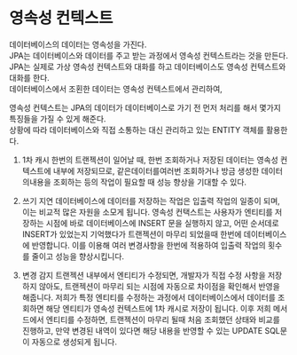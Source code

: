 # 영속성 컨텍스트
데이터베이스의 데이터는 영속성을 가진다.  
JPA는 데이터베이스와 데이터를 주고 받는 과정에서 영속성 컨텍스트라는 것을 만든다.  
JPA는 실제로 가상 영속성 컨텍스트와 대화를 하고 데이터베이스도 영속성 컨텍스트와 대화를 한다.  
데이터베이스에서 조횐한 데이터는 영속성 컨텍스트에서 관리하여, 

영속성 컨텍스트는 JPA의 데이터가 데이터베이스로 가기 전 먼저 처리를 해서 몇가지 특징들을 가질 수 있게 해준다.  
상황에 따라 데이터베이스와 직접 소통하는 대신 관리하고 있는 ENTITY 객체를 활용한다.  
1. 1차 캐시
    한번의 트랜젝션이 일어날 때, 한번 조회하거나 저장된 데이터는 영속성 컨텍스트에 내부에 저장되므로, 같은데이터를여러번 조회하거나 방금 생성한 데이터의내용을 조회하는 등의 작업이 필요할 때 성능 향상을 기대할 수 있다.

2. 쓰기 지연
    데이터베이스에 데이터를 저장하는 작업은 입출력 작업의 일종이 되며, 이는 비교적 많은 자원을 소모게 됩니다. 영속성 컨택스트는 사용자가 엔티티를 저장하는 시점에 바로 데이터베이스에 INSERT 문을 실행하지 않고, 어떤 순서데로 INSERT가 있었는지 기억했다가 트랜젝션이 마무리 되었을때 한번에 데이터베이스에 반영합니다. 이를 이용해 여러 변경사항을 한번에 적용하여 입출력 작업의 횟수를 줄이고 성능을 향상시킵니다.

3. 변경 감지
    트랜젝션 내부에서 엔티티가 수정되면, 개발자가 직접 수정 사항을 저장하지 않아도, 트랜젝션이 마무리 되는 시점에 자동으로 차이점을 확인해서 반영을 해줍니다. 저희가 특정 엔티티를 수정하는 과정에서 데이터베이스에서 데이터를 조회하면 해당 엔티티가 영속성 컨텍스트에 1차 캐시로 저장이 됩니다. 이후 저희 메서드에서 엔티티를 수정하면, 트랜젝션이 마무리 될때 처음 조회했던 상태와 비교를 진행하고, 만약 변경된 내역이 있다면 해당 내용을 반영할 수 있는 UPDATE SQL문이 자동으로 생성되게 됩니다.